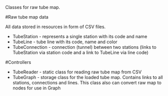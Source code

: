 Classes for raw tube map.

#Raw tube map data

All data stored in resources in form of CSV files.

* TubeStation - represents a single station with its code and name
* TubeLine - tube line with its code, name and color
* TubeConnection - connection (tunnel) between two stations (links to TubeStation via station code and a link to TubeLine via line code)

#Controllers

* TubeReader - static class for reading raw tube map from CSV
* TubeGraph - storage class for the loaded tube map. Contains links to all stations, connections and lines. This class also can convert raw map to nodes for use in Graph
